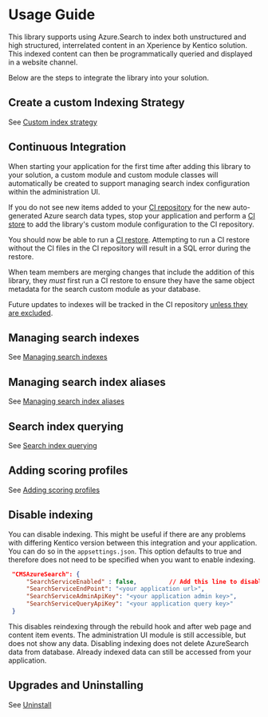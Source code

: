 # Usage Guide

This library supports using Azure.Search to index both unstructured and high structured, interrelated content in an Xperience by Kentico solution. This indexed content can then be programmatically queried and displayed in a website channel.

Below are the steps to integrate the library into your solution.

## Create a custom Indexing Strategy

See [Custom index strategy](Custom-index-strategy.md)

## Continuous Integration

When starting your application for the first time after adding this library to your solution, a custom module and custom module classes will automatically be created
to support managing search index configuration within the administration UI.

If you do not see new items added to your [CI repository](https://docs.xperience.io/x/FAKQC) for the new auto-generated Azure search data types, stop your application and perform a [CI store](https://docs.xperience.io/xp/developers-and-admins/ci-cd/continuous-integration#ContinuousIntegration-Storeobjectdatatotherepository) to add the library's custom module configuration to the CI repository.

You should now be able to run a [CI restore](https://docs.xperience.io/xp/developers-and-admins/ci-cd/continuous-integration#ContinuousIntegration-Restorerepositoryfilestothedatabase).
Attempting to run a CI restore without the CI files in the CI repository will result in a SQL error during the restore.

When team members are merging changes that include the addition of this library, they _must_ first run a CI restore to ensure they have the same object metadata for the search custom module as your database.

Future updates to indexes will be tracked in the CI repository [unless they are excluded](https://docs.xperience.io/x/ygAcCQ).

## Managing search indexes

See [Managing search indexes](Managing-Indexes.md)

## Managing search index aliases

See [Managing search index aliases](Managing-Aliases.md)

## Search index querying

See [Search index querying](Search-index-querying.md)

## Adding scoring profiles

See [Adding scoring profiles](Adding-Scoring-Profiles.md)

## Disable indexing

You can disable indexing. This might be useful if there are any problems with differing Kentico version between this integration
and your application. You can do so in the `appsettings.json`. This option defaults to true and therefore does not need to be specified when you want to enable indexing.

  ```json
   "CMSAzureSearch": {
       "SearchServiceEnabled" : false,         // Add this line to disable indexing
       "SearchServiceEndPoint": "<your application url>",
       "SearchServiceAdminApiKey": "<your application admin key>",
       "SearchServiceQueryApiKey": "<your application query key>"
   }
   ```

This disables reindexing through the rebuild hook and after web page and content item events. The administration UI module is still accessible, but does not show any data.
Disabling indexing does not delete AzureSearch data from database. Already indexed data can still be accessed from your application.

## Upgrades and Uninstalling

See [Uninstall](Uninstall.md)